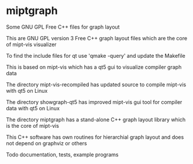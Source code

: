 # miptgraph
Some GNU GPL Free C++ files for graph layout

This are GNU GPL version 3 Free C++ graph layout files which are the core of mipt-vis visualizer

To find the include files for qt use 'qmake -query' and update the Makefile

This is based on mipt-vis which has a qt5 gui to visualize compiler graph data

The directory mipt-vis-recompiled has updated source to compile mipt-vis with qt5 on Linux

The directory showgraph-qt5 has improved mipt-vis gui tool for compiler data with qt5 on Linux

The directory miptgraph has a stand-alone C++ graph layout library which is the core of mipt-vis

This C++ software has own routines for hierarchial graph layout and does not depend on graphviz or others

Todo documentation, tests, example programs
